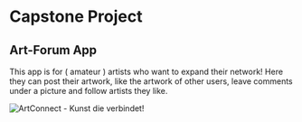 # Capstone Project

## Art-Forum App

This app is for ( amateur ) artists who want to expand their network!
Here they can post their artwork, like the artwork of other users, leave comments under a picture and follow artists they like.

![ArtConnect - Kunst die verbindet!](https://github.com/DorisW3/capstone-project/assets/135646413/b4a4634b-205f-44ab-80c7-4f5161fae483)

